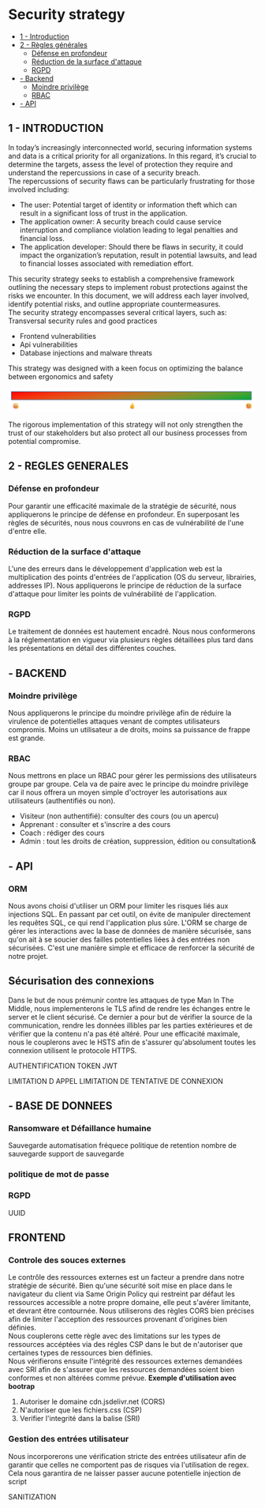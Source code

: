 # Security strategy
- [1 - Introduction](#1---introduction)
- [2 - Règles générales](#2---regles-generales)
    - [Défense en profondeur](#défense-en-profondeur)
    - [Réduction de la surface d'attaque](#réduction-de-la-surface-dattaque)
    - [RGPD](#rgpd)
- [ - Backend](#--backend)
    - [Moindre privilège](#moindre-privilège)
    - [RBAC](#rbac)
- [ - API](#--api)
## 1 - INTRODUCTION

In today’s increasingly interconnected world, securing information systems and data is a critical priority for all organizations. In this regard, it’s crucial to determine the targets, assess the level of protection they require and understand the repercussions in case of a security breach.<br>
The repercussions of security flaws can be particularly frustrating for those involved including:
- The user: Potential target of identity or information theft which can result in a significant loss of trust in the application.
- The application owner: A security breach could cause service interruption and compliance violation leading to legal penalties and financial loss.
- The application developer: Should there be flaws in security, it could impact the organization’s reputation, result in potential lawsuits, and lead to financial losses associated with remediation effort.<br>

This security strategy seeks to establish a comprehensive framework outlining the necessary steps to implement robust protections against the risks we encounter. In this document, we will address each layer involved, identify potential risks, and outline appropriate countermeasures.<br>
The security strategy encompasses several critical layers, such as:
Transversal security rules and good practices
- Frontend vulnerabilities
- Api vulnerabilities
- Database injections and malware threats

This strategy was designed with a keen focus on optimizing the balance between ergonomics and safety


![image](/src/img/barre-intro.png)


The rigorous implementation of this strategy will not only strengthen the trust of our stakeholders but also protect all our business processes from potential compromise.

## 2 - REGLES GENERALES

### Défense en profondeur

Pour garantir une efficacité maximale de la stratégie de sécurité, nous appliquerons le principe de défense en profondeur. En superposant les règles de sécurités, nous nous couvrons en cas de vulnérabilité de l'une d'entre elle.

### Réduction de la surface d'attaque

L'une des erreurs dans le développement d'application web est la multiplication des points d'entrées de l'application (OS du serveur, librairies, addresses IP). Nous appliquerons le principe de réduction de la surface d'attaque pour limiter les points de vulnérabilité de l'application.

### RGPD

Le traitement de données est hautement encadré. Nous nous conformerons à la réglementation en vigueur via plusieurs règles détaillées plus tard dans les présentations en détail des différentes couches. 

## - BACKEND

### Moindre privilège

Nous appliquerons le principe du moindre privilège afin de réduire la virulence de potentielles attaques venant de comptes utilisateurs compromis. Moins un utilisateur a de droits, moins sa puissance de frappe est grande.

### RBAC

Nous mettrons en place un RBAC pour gérer les permissions des utilisateurs groupe par groupe. Cela va de paire avec le principe du moindre privilège car il nous offrera un moyen simple d'octroyer les autorisations aux utilisateurs (authentifiés ou non).
- Visiteur (non authentifié): consulter des cours (ou un apercu)
- Apprenant : consulter et s'inscrire a des cours
- Coach : rédiger des cours
- Admin : tout les droits de création, suppression, édition ou consultation&

## - API

### ORM

Nous avons choisi d'utiliser un ORM pour limiter les risques liés aux injections SQL. En passant par cet outil, on évite de manipuler directement les requêtes SQL, ce qui rend l'application plus sûre. L'ORM se charge de gérer les interactions avec la base de données de manière sécurisée, sans qu'on ait à se soucier des failles potentielles liées à des entrées non sécurisées. C'est une manière simple et efficace de renforcer la sécurité de notre projet.


## Sécurisation des connexions

Dans le but de nous prémunir contre les attaques de type Man In The Middle, nous implementerons le TLS afind de rendre les échanges entre le server et le client sécurisé. Ce dernier a pour but de vérifier la source de la communication, rendre les données illibles par les parties extérieures et de vérifier que la contenu n'a pas été altéré. Pour une efficacité maximale, nous le couplerons avec le HSTS afin de s'assurer qu'absolument toutes les connexion utilisent le protocole HTTPS.



AUTHENTIFICATION
    TOKEN
    JWT

LIMITATION D APPEL
LIMITATION DE TENTATIVE DE CONNEXION



## - BASE DE DONNEES

### Ransomware et Défaillance humaine
Sauvegarde
automatisation
fréquece
politique de retention
nombre de sauvegarde
support de sauvegarde

### politique de mot de passe

### RGPD

UUID


## FRONTEND


### Controle des souces externes

Le contrôle des ressources externes est un facteur a prendre dans notre stratégie de sécurité. Bien qu'une sécurité soit mise en place dans le navigateur du client via Same Origin Policy qui restreint par défaut les ressources accessible a notre propre domaine, elle peut s'avérer limitante, et devrant être contournée. Nous utiliserons des règles CORS bien précises afin de limiter l'acception des ressources provenant d'origines bien définies.<br>
Nous couplerons cette règle avec des limitations sur les types de ressources accéptées via des régles CSP dans le but de n'autoriser que certaines types de ressources bien définies.<br>
Nous vérifierons ensuite l'intégrité des ressources externes demandées avec SRI afin de s'assurer que les ressources demandées soient bien conformes et non altérées comme prévue.
**Exemple d'utilisation avec bootrap**
1. Autoriser le domaine cdn.jsdelivr.net (CORS)
2. N'autoriser que les fichiers.css (CSP)
3. Verifier l'integrité dans la balise (SRI)

### Gestion des entrées utilisateur

Nous incorporerons une vérification stricte des entrées utilisateur afin de garantir que celles ne comportent pas de risques via l'utilisation de regex. Cela nous garantira de ne laisser passer aucune potentielle injection de script 


SANITIZATION
